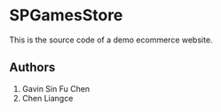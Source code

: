 # SPGamesStore

This is the source code of a demo ecommerce website.

## Authors
1. Gavin Sin Fu Chen  
1. Chen Liangce
